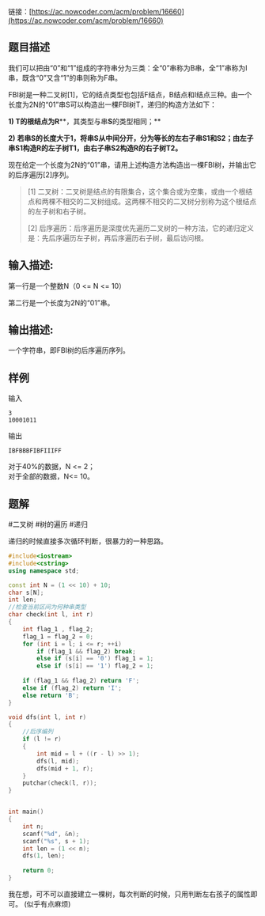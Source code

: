 链接：[https://ac.nowcoder.com/acm/problem/16660](https://ac.nowcoder.com/acm/problem/16660)
## 题目描述

我们可以把由“0”和“1”组成的字符串分为三类：全“0”串称为B串，全“1”串称为I串，既含“0”又含“1”的串则称为F串。

FBI树是一种二叉树[1]，它的结点类型也包括F结点，B结点和I结点三种。由一个长度为2N的“01”串S可以构造出一棵FBI树T，递归的构造方法如下：

**1) T****的根结点为****R****，其类型与串****S****的类型相同；**

**2)** **若串****S****的长度大于****1****，将串****S****从中间分开，分为等长的左右子串****S1****和****S2****；由左子串****S1****构造****R****的左子树****T1****，由右子串****S2****构造****R****的右子树****T2****。**

现在给定一个长度为2N的“01”串，请用上述构造方法构造出一棵FBI树，并输出它的后序遍历[2]序列。

> [1] 二叉树：二叉树是结点的有限集合，这个集合或为空集，或由一个根结点和两棵不相交的二叉树组成。这两棵不相交的二叉树分别称为这个根结点的左子树和右子树。
> 
> [2] 后序遍历：后序遍历是深度优先遍历二叉树的一种方法，它的递归定义是：先后序遍历左子树，再后序遍历右子树，最后访问根。

## 输入描述:

第一行是一个整数N（0 <= N <= 10）

第二行是一个长度为2N的“01”串。

## 输出描述:

一个字符串，即FBI树的后序遍历序列。

## 样例

输入
```
3
10001011
```

输出
```
IBFBBBFIBFIIIFF
```

对于40%的数据，N <= 2；  
对于全部的数据，N<= 10。


## 题解

#二叉树 #树的遍历 #递归 

递归的时候直接多次循环判断，很暴力的一种思路。

```cpp
#include<iostream>
#include<cstring>
using namespace std;

const int N = (1 << 10) + 10;
char s[N];
int len;
//检查当前区间为何种串类型
char check(int l, int r)
{
    int flag_1 , flag_2;
    flag_1 = flag_2 = 0;
    for (int i = l; i <= r; ++i)
        if (flag_1 && flag_2) break;
        else if (s[i] == '0') flag_1 = 1;
        else if (s[i] == '1') flag_2 = 1;
    
    if (flag_1 && flag_2) return 'F';
    else if (flag_2) return 'I';
    else return 'B';
}

void dfs(int l, int r)
{
    //后序编列
    if (l != r) 
    {
        int mid = l + ((r - l) >> 1);
        dfs(l, mid);
        dfs(mid + 1, r);
    }
    putchar(check(l, r));
}


int main()
{
    int n;
    scanf("%d", &n);
    scanf("%s", s + 1);
    int len = (1 << n);
    dfs(1, len);
    
    return 0;
}
```

我在想，可不可以直接建立一棵树，每次判断的时候，只用判断左右孩子的属性即可。
(似乎有点麻烦)

